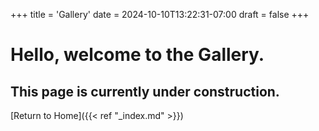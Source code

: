 +++
title = 'Gallery'
date = 2024-10-10T13:22:31-07:00
draft = false
+++
# Hello, welcome to the Gallery.
## This page is currently under construction.
[Return to Home]({{< ref "_index.md" >}})
